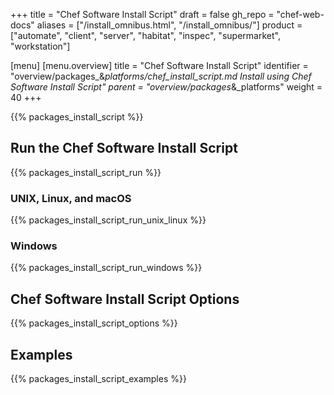 +++
title = "Chef Software Install Script"
draft = false
gh_repo = "chef-web-docs"
aliases = ["/install_omnibus.html", "/install_omnibus/"]
product = ["automate", "client", "server", "habitat", "inspec", "supermarket", "workstation"]

[menu]
  [menu.overview]
    title = "Chef Software Install Script"
    identifier = "overview/packages_&_platforms/chef_install_script.md Install using Chef Software Install Script"
    parent = "overview/packages_&_platforms"
    weight = 40
+++

{{% packages_install_script %}}

## Run the Chef Software Install Script

{{% packages_install_script_run %}}

### UNIX, Linux, and macOS

{{% packages_install_script_run_unix_linux %}}

### Windows

{{% packages_install_script_run_windows %}}

## Chef Software Install Script Options

{{% packages_install_script_options %}}

## Examples

{{% packages_install_script_examples %}}
